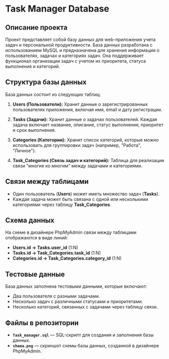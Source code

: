 # Task Manager Database

## Описание проекта
Проект представляет собой базу данных для web-приложения учета задач и персональной продуктивности. База данных разработана с использованием MySQL и предназначена для хранения информации о пользователях, задачах и категориях задач. Она поддерживает функционал организации задач с учетом их приоритета, статуса выполнения и категорий.

## Структура базы данных
База данных состоит из следующих таблиц:
1. **Users (Пользователи):**
   Хранит данные о зарегистрированных пользователях приложения, включая имя, email и дату регистрации.

2. **Tasks (Задачи):**
   Хранит данные о задачах пользователей. Каждая задача включает название, описание, статус выполнения, приоритет и срок выполнения.

3. **Categories (Категории):**
   Хранит список категорий, которые можно использовать для группировки задач (например, "Работа", "Личное").

4. **Task_Categories (Связь задач и категорий):**
   Таблица для реализации связи "многие ко многим" между задачами и категориями.

## Связи между таблицами
- Один пользователь (**Users**) может иметь множество задач (**Tasks**).
- Каждая задача может быть связана с одной или несколькими категориями через таблицу **Task_Categories**.

## Схема данных
На схеме в дизайнере PhpMyAdmin связи между таблицами отображаются в виде линий:
- **Users.id → Tasks.user_id** (1:N)
- **Tasks.id → Task_Categories.task_id** (1:N)
- **Categories.id → Task_Categories.category_id** (1:N)

## Тестовые данные
База данных заполнена тестовыми данными, которые включают:
- Два пользователя с разными задачами.
- Несколько задач с различными статусами и приоритетами.
- Несколько категорий, связанных с задачами через таблицу связи.

## Файлы в репозитории
- **`Task_manager.sql`** — SQL-скрипт для создания и заполнения базы данных.
- **`shema.png`** — скриншот схемы базы данных, созданной в дизайнере PhpMyAdmin.

